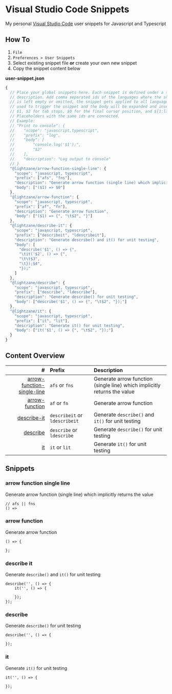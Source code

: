 # Visual Studio Code Snippets

My personal [Visual Studio Code](https://code.visualstudio.com/) user snippets for Javascript and Typescript

## How To

1. `File`
2. `Preferences > User Snippets`
3. Select existing snippet file **or** create your own new snippet
4. Copy the snippet content below

**user-snippet.json**

```ts
{
  // Place your global snippets here. Each snippet is defined under a snippet name and has a scope, prefix, body and
  // description. Add comma separated ids of the languages where the snippet is applicable in the scope field. If scope
  // is left empty or omitted, the snippet gets applied to all languages. The prefix is what is
  // used to trigger the snippet and the body will be expanded and inserted. Possible variables are:
  // $1, $2 for tab stops, $0 for the final cursor position, and ${1:label}, ${2:another} for placeholders.
  // Placeholders with the same ids are connected.
  // Example:
  // "Print to console": {
  // 	"scope": "javascript,typescript",
  // 	"prefix": "log",
  // 	"body": [
  // 		"console.log('$1');",
  // 		"$2"
  // 	],
  // 	"description": "Log output to console"
  // }
  "@lightzane/arrow-function-single-line": {
    "scope": "javascript, typescript",
    "prefix": ["afs", "fns"],
    "description": "Generate arrow function (single line) which implicitly returns the value",
    "body": ["($1) => $0"]
  },
  "@lightzane/arrow-function": {
    "scope": "javascript, typescript",
    "prefix": ["af", "fn"],
    "description": "Generate arrow function",
    "body": ["($1) => {", "\t$2", "}"]
  },
  "@lightzane/describe-it": {
    "scope": "javascript, typescript",
    "prefix": ["describeit", "ldescribeit"],
    "description": "Generate describe() and it() for unit testing",
    "body": [
      "describe('$1', () => {",
      "\tit('$2', () => {",
      "\t\t$3",
      "\t});$4",
      "});"
    ]
  },
  "@lightzane/describe": {
    "scope": "javascript, typescript",
    "prefix": ["describe", "ldescribe"],
    "description": "Generate describe() for unit testing",
    "body": ["describe('$1', () => {", "\t$2", "});"]
  },
  "@lightzane/it": {
    "scope": "javascript, typescript",
    "prefix": ["it", "lit"],
    "description": "Generate it() for unit testing",
    "body": ["it('$1', () => {", "\t$2", "});"]
  }
}
```

## Content Overview

|                                                         # | Prefix                        | Description                                                              |
| --------------------------------------------------------: | :---------------------------- | :----------------------------------------------------------------------- |
| [arrow-function-single-line](#arrow-function-single-line) | `afs` or `fns`                | Generate arrow function (single line) which implicitly returns the value |
|                         [arrow-function](#arrow-function) | `af` or `fn`                  | Generate arrow function                                                  |
|                               [describe-it](#describe-it) | `describeit` or `ldescribeit` | Generate `describe()` and `it()` for unit testing                        |
|                                     [describe](#describe) | `describe` or `ldescribe`     | Generate `describe()` for unit testing                                   |
|                                                 [it](#it) | `it` or `lit`                 | Generate `it()` for unit testing                                         |

## Snippets

### arrow function single line

Generate arrow function (single line) which implicitly returns the value

```
// afs || fns
() =>
```

### arrow function

Generate arrow function

```
() => {

};
```

### describe it

Generate `describe()` and `it()` for unit testing

```
describe('', () => {
    it('', () => {

    });
});
```

### describe

Generate `describe()` for unit testing

```
describe('', () => {

});
```

### it

Generate `it()` for unit testing

```
it('', () => {

});
```
